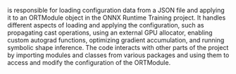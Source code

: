 is responsible for loading configuration data from a JSON file and applying it to an ORTModule object in the ONNX Runtime Training project. It handles different aspects of loading and applying the configuration, such as propagating cast operations, using an external GPU allocator, enabling custom autograd functions, optimizing gradient accumulation, and running symbolic shape inference. The code interacts with other parts of the project by importing modules and classes from various packages and using them to access and modify the configuration of the ORTModule.